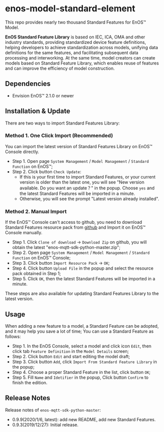 # enos-model-standard-element

This repo provides nearly two thousand Standard Features for EnOS™ Model. 

<b>EnOS Standard Feature Library</b> is based on IEC, ICA, OMA and other industry standards, providing standardized device feature definitions, helping developers to achieve standardization across models, unifying data definitions for the same features, and facilitating subsequent data processing and interworking. At the same time, model creators can create models based on Standard Feature Library, which enables reuse of features and can improve the efficiency of model construction.

## Dependencies

+ Envision EnOS™ 2.1.0 or newer

## Installation & Update

There are two ways to import Standard Features Library:

### Method 1. One Click Import (Recommended)

You can import the latest version of Standard Features Library on EnOS™ Console directly.

+ Step 1. Open page `System Management` / `Model Management` / `Standard Function` on EnOS™;
+ Step 2. Click button `Check Update`:
  - If this is your first time to import Standard Features, or your current version is older than the latest one, you will see "New version available. Do you want an update？" in the popup.
    Choose `yes` and the latest Standard Features will be imported in a minute.
  - Otherwise, you will see the prompt "Latest version already installed".

### Method 2. Manual Import

If the EnOS™ Console can't access to github, you need to download Standard Features resource pack from [github](https://github.com/EnvisionIot/enos-model-standard-element) and Import it on EnOS™ Console manually.

+ Step 1. Click `Clone of download` -> `Download Zip` on github, you will obtain the latest "enos-mqtt-sdk-python-master.zip";
+ Step 2. Open page `System Management` / `Model Management` / `Standard Function` on EnOS™ Console;
+ Step 3. Click button `Import Resource Pack` -> `OK`;
+ Step 4. Click button `Upload File` in the popup and select the resource pack obtained in Step 1;
+ Step 5. Click `OK`, then the latest Standard Features will be imported in a minute.

These steps are also available for updating Standard Features Library to the latest version.

## Usage

When adding a new feature to a model, a Standard Feature can be adopted, and it may help you save a lot of time;
You can use a Standard Feature as follows:

+ Step 1. In the EnOS Console, select a model and click icon `Edit`, then click tab `Feature Definition` in the `Model Details` screen;
+ Step 2. Click button `Edit` and start editing the model draft;
+ Step 3. Click button `Add`, click `Import From Standard Feature Library` in the popup;
+ Step 4. Choose a proper Standard Feature in the list, click button `OK`;
+ Step 5. Fill `Name` and `Idetifier` in the popup, Click button `Confirm` to finish the edition.

## Release Notes

Release notes of `enos-mqtt-sdk-python-master`:

+ 0.9.9(2020/1/6, latest): add new README, add new Standard Features.
+ 0.9.3(2019/12/27): Initial release.